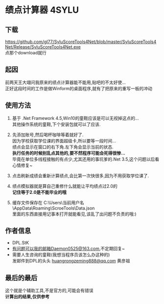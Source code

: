 # 绩点计算器 4SYLU

## 下载
https://github.com/gI77/SyluScoreTools4Net/blob/master/SyluScoreTools4Net/Release/SyluScoreTools4Net.exe <br />
点那个download就行

## 起因
前两天王大翊问我原来的绩点计算器能不能用,贴吧的不太好使...<br />
正好这段时间的工作是做Winform的桌面程序,就有了把原来的重写一板的冲动

## 使用方法
1.  基于 .Net Framework 4.5,Win10的童鞋应该是可以无视掉这点的...<br />
    其他操作系统的童鞋,下个安装包就可以了应该.
2.  先添加账号,然后喝杯咖啡等着就好了.<br />
    因为学校获取学位课的界面超级卡,所以要等一段时间...<br />
    绩点会显示在窗口的右下角.左下角会显示当前的状态.<br />
    **执行任务的时候别乱点其他的,要不然程序可能会死得很惨...**<br />
    毕竟在单位多线程接触的有点少,尤其还用的事坑爹的.Net 3.5,这个问题以后看心情修复~

3.  点击刷新成绩会重新计算绩点,会比第一次快很多,因为不用获取学位课了.

4.  绩点模拟器就是算自己重修什么就能让平均绩点过2.0的<br />
    **记住等于2.0是不能毕业的哦**

5.  缓存文件保存在 C:\Users\当前用户名\AppData\Roaming\ScroeTools\Data.json<br />
    里面的东西直接用记事本打开就能看见,该乱了出问题不负责的哦:)

## 作者信息
* DPL.StK
* 有问题可以我的邮箱Daemon0525@163.com,不定期回复~
* 需要人生咨询的童鞋(我想当程序员该怎么办这种的)<br />
  发邮件到DPL的头头 huangrongzeming888@qq.com 黄彦祖

## 最后的最后
这个就是个辅助工具,不是官方的,可能会有错误<br />
**计算出的结果,仅供参考**
